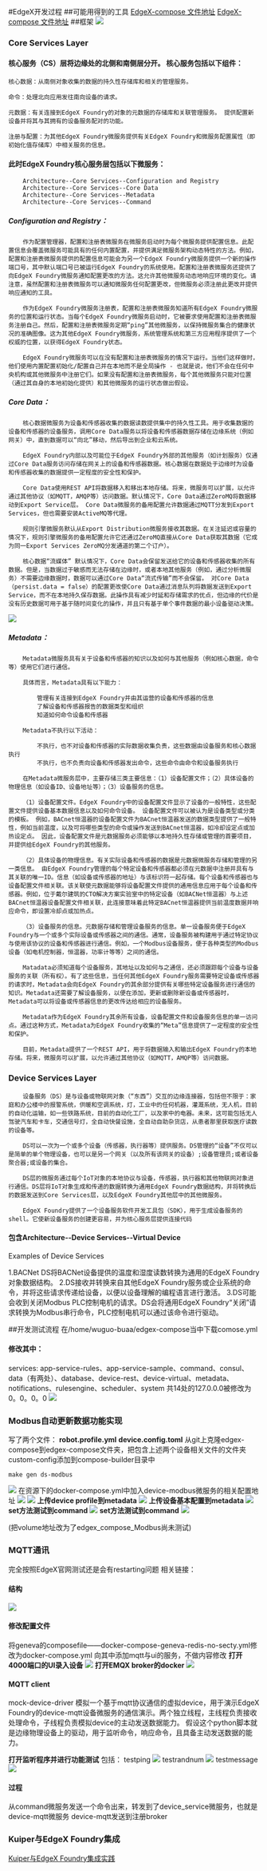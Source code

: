 #EdgeX开发过程
##可能用得到的工具
[EdgeX-compose 文件地址](https://github.com/edgexfoundry/edgex-compose)
[EdgeX-compose 文件地址](https://github.com/edgexfoundry/edgex-compose)
##框架
![](assets/EdgeX开发-1b848da8.png)
### Core Services Layer

#### 核心服务（CS）层将边缘处的北侧和南侧层分开。 核心服务包括以下组件：

    核心数据：从南侧对象收集的数据的持久性存储库和相关的管理服务。

    命令：处理北向应用发往南向设备的请求。

    元数据：有关连接到EdgeX Foundry的对象的元数据的存储库和关联管理服务。 提供配置新设备并将其与其拥有的设备服务配对的功能。

    注册与配置：为其他EdgeX Foundry微服务提供有关EdgeX Foundry和微服务配置属性（即初始化值存储库）中相关服务的信息。
#### 此时EdgeX Foundry核心服务层包括以下微服务：

        Architecture--Core Services--Configuration and Registry
        Architecture--Core Services--Core Data
        Architecture--Core Services--Metadata
        Architecture--Core Services--Command

##### Configuration and Registry：
        作为配置管理器，配置和注册表微服务在微服务启动时为每个微服务提供配置信息。此配置信息会覆盖微服务可能具有的任何内置配置，并提供满足微服务架构动态特性的方法。例如，配置和注册表微服务提供的配置信息可能会为另一个EdgeX Foundry微服务提供一个新的操作端口号，其中默认端口号已被运行EdgeX Foundry的系统使用。配置和注册表微服务还提供了向EdgeX Foundry微服务通知配置更改的方法。这允许其他微服务动态地响应环境的变化。请注意，虽然配置和注册表微服务可以通知微服务任何配置更改，但微服务必须注册此更改并提供响应通知的工具。

        作为EdgeX Foundry微服务注册表，配置和注册表微服务知道所有EdgeX Foundry微服务的位置和运行状态。当每个EdgeX Foundry微服务启动时，它被要求使用配置和注册表微服务注册自己。然后，配置和注册表微服务定期“ping”其他微服务，以保持微服务集合的健康状况的准确图像。这为其他EdgeX Foundry微服务，系统管理系统和第三方应用程序提供了一个权威的位置，以获得EdgeX Foundry状态。

        EdgeX Foundry微服务可以在没有配置和注册表微服务的情况下运行。当他们这样做时，他们使用内置配置初始化/配置自己并在本地而不是全局操作 - 也就是说，他们不会在任何中央机构或其他微服务中注册它们。如果没有配置和注册表微服务，每个其他微服务只能对位置（通过其自身的本地初始化提供）和其他微服务的运行状态做出假设。

##### Core Data：
        核心数据微服务为设备和传感器收集的数据读数提供集中的持久性工具。用于收集数据的设备和传感器的设备服务，调用Core Data服务以将设备和传感器数据存储在边缘系统（例如网关）中，直到数据可以“向北”移动，然后导出到企业和云系统。

        EdgeX Foundry内部以及可能位于EdgeX Foundry外部的其他服务（如计划服务）仅通过Core Data服务访问存储在网关上的设备和传感器数据。核心数据在数据处于边缘时为设备和传感器收集的数据提供一定程度的安全性和保护。

        Core Data使用REST API将数据移入和移出本地存储。将来，微服务可以扩展，以允许通过其他协议（如MQTT，AMQP等）访问数据。默认情况下，Core Data通过ZeroMQ将数据移动到Export Service层。 Core Data微服务的备用配置允许数据通过MQTT分发到Export Services，但也需要安装ActiveMQ等代理。

        规则引擎微服务默认从Export Distribution微服务接收其数据。在关注延迟或容量的情况下，规则引擎微服务的备用配置允许它还通过ZeroMQ直接从Core Data获取其数据（它成为同一Export Services ZeroMQ分发通道的第二个订户）。

        核心数据“流媒体” 默认情况下，Core Data会保留发送给它的设备和传感器收集的所有数据。但是，当数据过于敏感而无法存储在边缘时，或者本地其他服务（例如，通过分析微服务）不需要边缘数据时，数据可以通过Core Data“流式传输”而不会保留。 对Core Data（persist.data = false）的配置更改使Core Data通过消息队列将数据发送到Export Service，而不在本地持久保存数据。此操作具有减少时延和存储需求的优点，但边缘的代价是没有历史数据可用于基于随时间变化的操作，并且只有基于单个事件数据的最小设备驱动决策。
![](assets/EdgeX开发-17c76f7a.png)

##### Metadata：
        Metadata微服务具有关于设备和传感器的知识以及如何与其他服务（例如核心数据，命令等）使用它们进行通信。

        具体而言，Metadata具有以下能力：

            管理有关连接到EdgeX Foundry并由其运营的设备和传感器的信息
            了解设备和传感器报告的数据类型和组织
            知道如何命令设备和传感器

        Metadata不执行以下活动：

            不执行，也不对设备和传感器的实际数据收集负责，这些数据由设备服务和核心数据执行
            不执行，也不负责向设备和传感器发出命令，这些命令由命令和设备服务执行

        在Metadata微服务层中，主要存储三类主要信息：（1）设备配置文件；（2）具体设备的物理信息（如设备ID、设备地址等）；（3）设备服务的信息。

        （1）设备配置文件。EdgeX Foundry中的设备配置文件显示了设备的一般特性，这些配置文件提供设备基本数据信息以及如何命令设备。 设备配置文件可以被认为是设备类型或分类的模板。 例如，BACnet恒温器的设备配置文件为BACnet恒温器发送的数据类型提供了一般特性，例如当前温度，以及可将哪些类型的命令或操作发送到BACnet恒温器，如冷却设定点或加热设定点。 因此，设备配置文件是元数据服务必须能够以本地持久性存储或管理的首要项目，并提供给EdgeX Foundry的其他服务。

        （2）具体设备的物理信息。有关实际设备和传感器的数据是元数据微服务存储和管理的另一类信息。 由EdgeX Foundry管理的每个特定设备和传感器都必须在元数据中注册并具有与其关联的唯一ID。信息（如设备或传感器的地址）与该标识符一起存储。每个设备和传感器也与设备配置文件相关联。该关联使元数据能够将设备配置文件提供的通用信息应用于每个设备和传感器。例如，位于戴尔建筑的CTO解决方案实验室中的特定设备（如BACNet恒温器）与上述BACnet恒温器设备配置文件相关联，此连接意味着此特定BACnet恒温器提供当前温度数据并响应命令，即设置冷却点或加热点。

        （3）设备服务的信息。元数据存储和管理设备服务的信息。单一设备服务便于EdgeX Foundry与一个或多个实际设备或传感器之间的通信。通常，设备服务被构建用于通过特定协议与使用该协议的设备和传感器进行通信。例如，一个Modbus设备服务，便于各种类型的Modbus设备（如电机控制器，恒温器，功率计等等）之间的通信。

        Matadata必须知道每个设备服务，其地址以及如何与之通信，还必须跟踪每个设备与设备服务的关联（所有权）。有了这些信息，当任何其他EdgeX Foundry服务需要特定设备或传感器的请求时，Metadata会向EdgeX Foundry的其余部分提供有关哪些特定设备服务进行通信的知识。Metadata还需要了解设备服务，以便在添加，更新或删除新设备或传感器时，Metadata可以将设备或传感器信息的更改传达给相应的设备服务。

        Metadata作为EdgeX Foundry其余所有设备，设备配置文件和设备服务信息的单一访问点。通过这种方式，Metadata为EdgeX Foundry收集的“Meta”信息提供了一定程度的安全性和保护。

        目前，Metadata提供了一个REST API，用于将数据输入和输出EdgeX Foundry的本地存储。将来，微服务可以扩展，以允许通过其他协议（如MQTT，AMQP等）访问数据。
### Device Services Layer
        设备服务（DS）是与设备或物联网对象（“东西”）交互的边缘连接器，包括但不限于：家庭和办公楼中的报警系统，供暖和空调系统，灯，工业中的任何机器，灌溉系统，无人机，目前的自动化运输，如一些铁路系统，目前的自动化工厂，以及家中的电器。未来，这可能包括无人驾驶汽车和卡车，交通信号灯，全自动快餐设施，全自动自助杂货店，从患者那里获取医疗读数的设备等。

        DS可以一次为一个或多个设备（传感器，执行器等）提供服务。DS管理的“设备”不仅可以是简单的单个物理设备，也可以是另一个网关（以及所有该网关的设备）;设备管理员;或者设备聚合器;或设备的集合。

        DS层的微服务通过每个IoT对象的本地协议与设备，传感器，执行器和其他物联网对象进行通信。DS层将IoT对象生成和传递的数据转换为通用EdgeX Foundry数据结构，并将转换后的数据发送到Core Services层，以及EdgeX Foundry其他层中的其他微服务。

        EdgeX Foundry提供了一个设备服务软件开发工具包（SDK），用于生成设备服务的shell。它使新设备服务的创建更容易，并为核心服务层提供连接代码
  #### 包含Architecture--Device Services--Virtual Device
  Examples of Device Services

1.BACNet DS将BACNet设备提供的温度和湿度读数转换为通用的EdgeX Foundry对象数据结构。
2.DS接收并转换来自其他EdgeX Foundry服务或企业系统的命令，并将这些请求传递给设备，以便以设备理解的编程语言进行激活。
3.DS可能会收到关闭Modbus PLC控制电机的请求。DS会将通用EdgeX Foundry“关闭”请求转换为Modbus串行命令，PLC控制电机可以通过该命令进行驱动。


##开发测试流程
在/home/wuguo-buaa/edgex-compose当中下载comose.yml
#### 修改其中：
services:
  app-service-rules、app-service-sample、command、consul、data（有两处）、database、device-rest、device-virtual、metadata、notifications、rulesengine、scheduler、system
  共14处的127.0.0.0被修改为0。0。0。0
  ![](assets/EdgeX开发-0c2f0ac6.png)
  ### Modbus自动更新数据功能实现
写了两个文件：
**robot.profile.yml**
**device.config.toml**
从git上克隆edgex-compose到edgex-compose文件夹，把包含上述两个设备相关文件的文件夹custom-config添加到compose-builder目录中

    make gen ds-modbus
![](assets/EdgeX开发-be7964c2.png)
在资源下的docker-compose.yml中加入device-modbus微服务的相关配置地址
![](assets/EdgeX开发-c3fc8104.png)
![](assets/EdgeX开发-024ba362.png)
**上传device profile到metadata**
![](assets/EdgeX开发-2665b585.png)
**上传设备基本配置到metadata**
![](assets/EdgeX开发-29b2b3a4.png)
**set方法测试到command**
![](assets/EdgeX开发-8c514f60.png)
**set方法测试到command**
![](assets/EdgeX开发-3af408ad.png)

(把volume地址改为了edgex_compose_Modbus尚未测试)
### MQTT通讯
完全按照EdgeX官网测试还是会有restarting问题
相关链接：
#### 结构
![](assets/EdgeX开发-8a622d8b.png)
#### 修改配置文件
将geneva的composefile——docker-compose-geneva-redis-no-secty.yml修改为docker-compose.yml
向其中添加mqtt与ui的服务，不做内容修改
**打开4000端口的UI录入设备**
![](assets/EdgeX开发-6aaaadbf.png)
**打开EMQX broker的docker**
![](assets/EdgeX开发-15603a9c.png)
#### MQTT client
mock-device-driver
模拟一个基于mqtt协议通信的虚拟device，用于演示EdgeX Foundry的device-mqtt设备微服务的通信演示。两个独立线程，主线程负责接收处理命令，子线程负责模拟device的主动发送数据能力。
假设这个python脚本就是边缘物理设备上的驱动，用于监听命令，响应命令，且具备主动发送数据的能力。

**打开监听程序并进行功能测试**
包括：
testping
![](assets/EdgeX开发-062a69fc.png)
testrandnum
![](assets/EdgeX开发-7feb5063.png)
testmessage
![](assets/EdgeX开发-c3e2eecd.png)
#### 过程
从command微服务发送一个命令出来，转发到了device_service微服务，也就是device-mqtt微服务
device-mqtt发送到注册broker

### Kuiper与EdgeX Foundry集成
[Kuiper与EdgeX Foundry集成实践](https://www.jianshu.com/p/0726d41b00bf)
